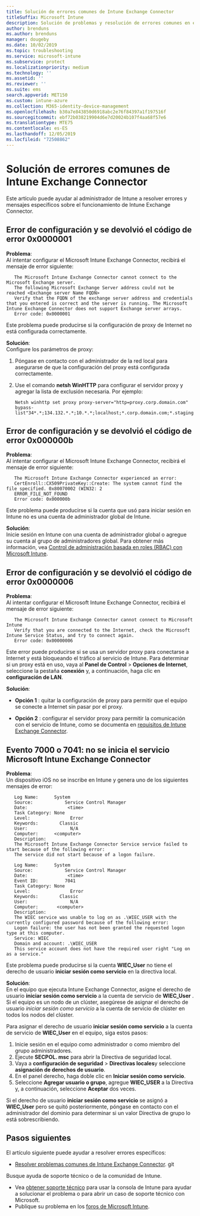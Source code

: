 ```yaml
---
title: Solución de errores comunes de Intune Exchange Connector
titleSuffix: Microsoft Intune
description: Solución de problemas y resolución de errores comunes en el Microsoft Intune Exchange Connector local
author: brenduns
ms.author: brenduns
manager: dougeby
ms.date: 10/02/2019
ms.topic: troubleshooting
ms.service: microsoft-intune
ms.subservice: protect
ms.localizationpriority: medium
ms.technology: ''
ms.assetid: ''
ms.reviewer: ''
ms.suite: ems
search.appverid: MET150
ms.custom: intune-azure
ms.collection: M365-identity-device-management
ms.openlocfilehash: b30a7e843850d6918abc2e76f84397a1f197516f
ms.sourcegitcommit: ebf72b038219904d6e7d20024b107f4aa68f57e6
ms.translationtype: MTE75
ms.contentlocale: es-ES
ms.lasthandoff: 12/05/2019
ms.locfileid: "72508862"
---
```

# <a name="resolve-common-errors-for-the-intune-exchange-connector"></a>Solución de errores comunes de Intune Exchange Connector

Este artículo puede ayudar al administrador de Intune a resolver errores y mensajes específicos sobre el funcionamiento de Intune Exchange Connector.  

## <a name="configuration-failed-and-returned-error-code-0x0000001"></a>Error de configuración y se devolvió el código de error 0x0000001

**Problema**:  
Al intentar configurar el Microsoft Intune Exchange Connector, recibirá el mensaje de error siguiente:

```
   The Microsoft Intune Exchange Connector cannot connect to the Microsoft Exchange server.  
   The following Microsoft Exchange Server address could not be reached <Exchange server Name FQDN>  
   Verify that the FQDN of the exchange server address and credentials that you entered is correct and the server is running. The Microsoft Intune Exchange Connector does not support Exchange server arrays.  
   Error code: 0x0000001  
```

Este problema puede producirse si la configuración de proxy de Internet no está configurada correctamente.

**Solución**:  
Configure los parámetros de proxy:
1. Póngase en contacto con el administrador de la red local para asegurarse de que la configuración del proxy está configurada correctamente. 
2. Use el comando **netsh WinHTTP** para configurar el servidor proxy y agregar la lista de exclusión necesaria. Por ejemplo:  

   ```
   Netsh winhttp set proxy proxy-server="http=proxy.corp.domain.com" bypass-list"34*.*;134.132.*.*;10.*.*;localhost;*.corp.domain.com;*.staging.domain.com"
   ```

## <a name="configuration-failed-and-returned-error-code-0x000000b"></a>Error de configuración y se devolvió el código de error 0x000000b   

**Problema**:  
Al intentar configurar el Microsoft Intune Exchange Connector, recibirá el mensaje de error siguiente:  

```
   The Microsoft Intune Exchange Connector experienced an error:  
   CertEnroll::CX509PrivateKey::Create: The system cannot find the file specified. 0x80070002 (WIN32: 2  
   ERROR_FILE_NOT_FOUND  
   Error code: 0x000000b  
```
Este problema puede producirse si la cuenta que usó para iniciar sesión en Intune no es una cuenta de administrador global de Intune.

**Solución**:  
Inicie sesión en Intune con una cuenta de administrador global o agregue su cuenta al grupo de administradores global. Para obtener más información, vea [Control de administración basada en roles (RBAC) con Microsoft Intune](../fundamentals/role-based-access-control.md).

## <a name="configuration-failed-and-returned-error-code-0x0000006"></a>Error de configuración y se devolvió el código de error 0x0000006

**Problema**:  
Al intentar configurar el Microsoft Intune Exchange Connector, recibirá el mensaje de error siguiente:  

```  
   The Microsoft Intune Exchange Connector cannot connect to Microsoft Intune  
   Verify that you are connected to the Internet, check the Microsoft Intune Service Status, and try to connect again.  
   Error code: 0x00000006  
```  
Este error puede producirse si se usa un servidor proxy para conectarse a Internet y está bloqueando el tráfico al servicio de Intune. Para determinar si un proxy está en uso, vaya al **Panel de Control** > **Opciones de Internet**, seleccione la pestaña **conexión** y, a continuación, haga clic en **configuración de LAN**.

**Solución**:  

- **Opción 1** : quitar la configuración de proxy para permitir que el equipo se conecte a Internet sin pasar por el proxy.  

- **Opción 2** : configurar el servidor proxy para permitir la comunicación con el servicio de Intune, como se documenta en [requisitos de Intune Exchange Connector](exchange-connector-install.md#intune-exchange-connector-requirements).



## <a name="event-7000-or-7041-microsoft-intune-exchange-connector-service-wont-start"></a>Evento 7000 o 7041: no se inicia el servicio Microsoft Intune Exchange Connector

**Problema**:  
Un dispositivo iOS no se inscribe en Intune y genera uno de los siguientes mensajes de error:  

```  
   Log Name:      System
   Source:            Service Control Manager
   Date:               <time>
   Task Category: None
   Level:               Error
   Keywords:        Classic
   User:                N/A
   Computer:      <computer>
   Description:
   The Microsoft Intune Exchange Connector Service service failed to start because of the following error:  
   The service did not start because of a logon failure.
```  

```  
   Log Name:      System
   Source:            Service Control Manager
   Date:               <time>
   Event ID:          7041
   Task Category: None
   Level:               Error   
   Keywords:        Classic
   User:                N/A
   Computer:       <computer>
   Description:
   The WIEC service was unable to log on as .\WIEC_USER with the currently configured password because of the following error:
   Logon failure: the user has not been granted the requested logon type at this computer.
   Service: WIEC
   Domain and account: .\WIEC_USER
   This service account does not have the required user right "Log on as a service."  
```
Este problema puede producirse si la cuenta **WIEC_User** no tiene el derecho de usuario **iniciar sesión como servicio** en la directiva local.

**Solución**:  
En el equipo que ejecuta Intune Exchange Connector, asigne el derecho de usuario **iniciar sesión como servicio** a la cuenta de servicio de **WIEC_User** . Si el equipo es un nodo de un clúster, asegúrese de asignar el derecho de usuario *iniciar sesión como servicio* a la cuenta de servicio de clúster en todos los nodos del clúster.  

Para asignar el derecho de usuario **iniciar sesión como servicio** a la cuenta de servicio de **WIEC_User** en el equipo, siga estos pasos:

1. Inicie sesión en el equipo como administrador o como miembro del grupo administradores.
2. Ejecute **SECPOL. msc** para abrir la Directiva de seguridad local.
3. Vaya a **configuración de seguridad** > **Directivas locales**y seleccione **asignación de derechos de usuario**.
4. En el panel derecho, haga doble clic en **Iniciar sesión como servicio**.
5. Seleccione **Agregar usuario o grupo**, agregue **WIEC_USER** a la Directiva y, a continuación, seleccione **Aceptar** dos veces.

Si el derecho de usuario **iniciar sesión como servicio** se asignó a **WIEC_User** pero se quitó posteriormente, póngase en contacto con el administrador del dominio para determinar si un valor Directiva de grupo lo está sobrescribiendo.  

## <a name="next-steps"></a>Pasos siguientes  

El artículo siguiente puede ayudar a resolver errores específicos:
- [Resolver problemas comunes de Intune Exchange Connector](troubleshoot-exchange-connector-common-problems.md). git 

Busque ayuda de soporte técnico o de la comunidad de Intune.
- Vea [obtener soporte técnico](../fundamentals/get-support.md) para usar la consola de Intune para ayudar a solucionar el problema o para abrir un caso de soporte técnico con Microsoft. 
- Publique su problema en los [foros de Microsoft Intune](https://social.technet.microsoft.com/Forums/en-US/home?forum=microsoftintuneprod).  
